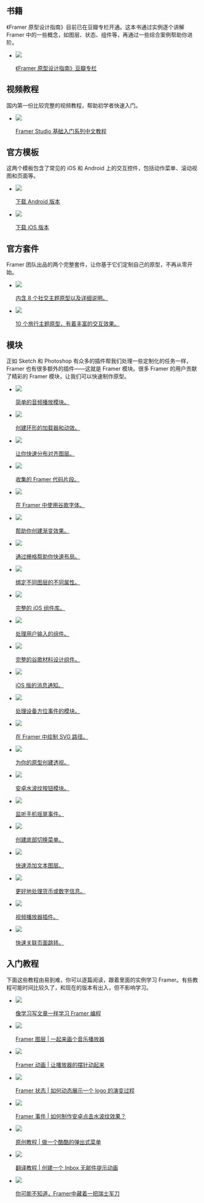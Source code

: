 <a id="books"></a>
<h2 class="h2-first">书籍</h2>

《Framer 原型设计指南》目前已在豆瓣专栏开通。这本书通过实例逐个讲解 Framer 中的一些概念，如图层、状态、组件等，再通过一些综合案例帮助你进阶。

<ul class="row">
	<li class="col-sm-6 col-md-4">
		<a href="https://read.douban.com/column/6650494" target="_blank" class="link-plain">
			<img src="/images/learn/resources/resources-douban.jpg">
			<p>《Framer 原型设计指南》豆瓣专栏</p>
		</a>
	</li>
</ul>

<a id="videos"></a>
<h2 class="h2-first">视频教程</h2>

国内第一份比较完整的视频教程，帮助初学者快速入门。

<ul class="row">
	<li class="col-sm-6 col-md-4">
		<a href="https://space.bilibili.com/345880241/#/channel/detail?cid=45101" target="_blank" class="link-plain">
			<img src="/images/learn/resources/resources-video.jpg">
			<p>Framer Studio 基础入门系列中文教程</p>
		</a>
	</li>
</ul>

<a id="patterns"></a>
## 官方模板

这两个模板包含了常见的 iOS 和 Android 上的交互控件，包括动作菜单、滚动视图和页面等。

<ul class="row">
	<li class="col-sm-6 col-md-4">
		<a href="/downloads/patterns-android.zip" target="_blank" class="link-plain">
			<img src="/images/learn/resources/resource-android@2x.webp">
			<p>下载 Android 版本</p>
		</a>
	</li>
	<li class="col-sm-6 col-md-4">
		<a href="/downloads/patterns-ios.zip" target="_blank" class="link-plain">
			<img src="/images/learn/resources/resource-ios@2x.webp">
			<p>下载 iOS 版本</p>
		</a>
	</li>
</ul>

<a id="kit"></a>
## 官方套件

Framer 团队出品的两个完整套件，让你基于它们定制自己的原型，不再从零开始。

<ul class="row">
	<li class="col-sm-6 col-md-4">
		<a href="https://framer.com/fiber" target="_blank" class="link-plain">
			<img src="/images/learn/resources/resource-fiber@2x.webp">
			<p>内含 8 个社交主题原型以及详细说明。</p>
		</a>
	</li>
	<li class="col-sm-6 col-md-4">
		<a href="https://framer.com/voyage" target="_blank" class="link-plain">
			<img src="/images/learn/resources/resource-voyage@2x.webp">
			<p>10 个旅行主题原型，有着丰富的交互效果。</p>
		</a>
	</li>
</ul>

<a id="modules"></a>
## 模块

正如 Sketch 和 Photoshop 有众多的插件帮我们处理一些定制化的任务一样，Framer 也有很多额外的插件——这就是 Framer 模块。很多 Framer 的用户贡献了精彩的 Framer 模块，让我们可以快速制作原型。

<ul class="row">
	<li class="col-sm-6 col-md-4">
		<a href="https://github.com/benjaminnathan/Framer-AudioPlayer" target="_blank" class="link-plain">
			<img src="/images/learn/resources/modules/audio-module@2x.png">
			<p>简单的音频播放模块。</p>
		</a>
	</li>
	<li class="col-sm-6 col-md-4">
		<a href="https://github.com/ServusJon/SVGCircle-Module-for-FramerJS" target="_blank" class="link-plain">
			<img src="/images/learn/resources/modules/circle-module@2x.png">
			<p>创建环形的加载器和动效。</p>
		</a>
	</li>
	<li class="col-sm-6 col-md-4">
		<a href="https://github.com/martenbjork/distribute-layers" target="_blank" class="link-plain">
			<img src="/images/learn/resources/modules/distribute-module@2x.png">
			<p>让你快速分布对齐图层。</p>
		</a>
	</li>
	<li class="col-sm-6 col-md-4">
		<a href="http://framerco.de/" target="_blank" class="link-plain">
			<img src="/images/learn/resources/modules/framer-code@2x.png">
			<p>收集的 Framer 代码片段。</p>
		</a>
	</li>
	<li class="col-sm-6 col-md-4">
		<a href="https://github.com/peteschaffner/framer-googlefonts" target="_blank" class="link-plain">
			<img src="/images/learn/resources/modules/gfonts-module@2x.png">
			<p>在 Framer 中使用谷歌字体。</p>
		</a>
	</li>
	<li class="col-sm-6 col-md-4">
		<a href="https://github.com/cupofjoakim/framer.makeGradient" target="_blank" class="link-plain">
			<img src="/images/learn/resources/modules/gradient-module@2x.png">
			<p>帮助你创建渐变效果。</p>
		</a>
	</li>
	<li class="col-sm-6 col-md-4">
		<a href="https://github.com/nilshoenson/Framer-Grid" target="_blank" class="link-plain">
			<img src="/images/learn/resources/modules/grid-module@2x.png">
			<p>通过栅格帮助你快速布局。</p>
		</a>
	</li>
	<li class="col-sm-6 col-md-4">
		<a href="https://github.com/sigtm/framer-hook" target="_blank" class="link-plain">
			<img src="/images/learn/resources/modules/hook-module@2x.png">
			<p>绑定不同图层的不同属性。</p>
		</a>
	</li>
	<li class="col-sm-6 col-md-4">
		<a href="https://github.com/k-vyn/framer-ios-kit" target="_blank" class="link-plain">
			<img src="/images/learn/resources/modules/ios-module@2x.png">
			<p>完整的 iOS 组件库。</p>
		</a>
	</li>
	<li class="col-sm-6 col-md-4">
		<a href="https://github.com/ajimix/Input-Framer" target="_blank" class="link-plain">
			<img src="/images/learn/resources/modules/keyboard-module@2x.png">
			<p>处理用户输入的组件。</p>
		</a>
	</li>
	<li class="col-sm-6 col-md-4">
		<a href="https://github.com/k-vyn/framer-material-kit" target="_blank" class="link-plain">
			<img src="/images/learn/resources/modules/material-module@2x.png">
			<p>完整的谷歌材料设计组件。</p>
		</a>
	</li>
	<li class="col-sm-6 col-md-4">
		<a href="https://github.com/leinerud/framer.iosnotification" target="_blank" class="link-plain">
			<img src="/images/learn/resources/modules/notification-module@2x.png">
			<p>iOS 版的消息通知。</p>
		</a>
	</li>
	<li class="col-sm-6 col-md-4">
		<a href="https://github.com/joshmtucker/OrientationEvents" target="_blank" class="link-plain">
			<img src="/images/learn/resources/modules/orientation-module@2x.png">
			<p>处理设备方位事件的模块。</p>
		</a>
	</li>
	<li class="col-sm-6 col-md-4">
		<a href="https://github.com/vladimirshlygin/framer-path" target="_blank" class="link-plain">
			<img src="/images/learn/resources/modules/path-module@2x.png">
			<p>在 Framer 中绘制 SVG 路径。</p>
		</a>
	</li>
	<li class="col-sm-6 col-md-4">
		<a href="https://github.com/mrrocks/perspective-view" target="_blank" class="link-plain">
			<img src="/images/learn/resources/modules/perspective-module@2x.png">
			<p>为你的原型创建透视。</p>
		</a>
	</li>
	<li class="col-sm-6 col-md-4">
		<a href="https://github.com/imaaronjames/Simple-Android-Ripple" target="_blank" class="link-plain">
			<img src="/images/learn/resources/modules/ripple-module@2x.png">
			<p>安卓水波纹按钮模块。</p>
		</a>
	</li>
	<li class="col-sm-6 col-md-4">
		<a href="https://github.com/RayPS/Framer-Module-ShakeEvent" target="_blank" class="link-plain">
			<img src="/images/learn/resources/modules/shake-module@2x.png">
			<p>监听手机摇晃事件。</p>
		</a>
	</li>
	<li class="col-sm-6 col-md-4">
		<a href="https://github.com/petterheterjag/tabBarModule" target="_blank" class="link-plain">
			<img src="/images/learn/resources/modules/tapbar-module@2x.png">
			<p>创建底部切换菜单。</p>
		</a>
	</li>
	<li class="col-sm-6 col-md-4">
		<a href="https://github.com/awt2542/textLayer-for-Framer" target="_blank" class="link-plain">
			<img src="/images/learn/resources/modules/text-module@2x.png">
			<p>快速添加文本图层。</p>
		</a>
	</li>
	<li class="col-sm-6 col-md-4">
		<a href="https://github.com/tjphilli/Framer-ValueLayer" target="_blank" class="link-plain">
			<img src="/images/learn/resources/modules/valuelayer-module@2x.png">
			<p>更好地处理货币或数字信息。</p>
		</a>
	</li>
	<li class="col-sm-6 col-md-4">
		<a href="https://github.com/stakes/Framer-VideoPlayer" target="_blank" class="link-plain">
			<img src="/images/learn/resources/modules/video-module@2x.png">
			<p>视频播放器插件。</p>
		</a>
	</li>
	<li class="col-sm-6 col-md-4">
		<a href="https://uxdesign.cc/create-ui-flows-using-sketch-and-framer-36b6552306b5#.k78nn6yuf" target="_blank" class="link-plain">
			<img src="/images/learn/resources/modules/viewcontroller-module@2x.png">
			<p>快速关联页面跳转。</p>
		</a>
	</li>
</ul>

<a id="tutorials"></a>
## 入门教程

下面这些教程由易到难，你可以逐篇阅读，跟着里面的实例学习 Framer。有些教程可能时间比较久了，和现在的版本有出入，但不影响学习。

<ul class="row">
	<li class="col-sm-6 col-md-4">
		<a href="http://www.jianshu.com/p/a30e55c22d09" target="_blank" class="link-plain">
			<img src="/images/learn/resources/article-write.png">
			<p>像学习写文章一样学习 Framer 编程</p>
		</a>
	</li>
	<li class="col-sm-6 col-md-4">
		<a href="http://www.jianshu.com/p/85b87668c3f7" target="_blank" class="link-plain">
			<img src="/images/learn/resources/player.png">
			<p>Framer 图层 | 一起来画个音乐播放器</p>
		</a>
	</li>
	<li class="col-sm-6 col-md-4">
		<a href="http://www.jianshu.com/p/65a8b0d233b6" target="_blank" class="link-plain">
			<img src="/images/learn/resources/player-animation.png">
			<p>Framer 动画 | 让播放器的摆针动起来</p>
		</a>
	</li>
	<li class="col-sm-6 col-md-4">
		<a href="http://www.jianshu.com/p/3927a089fd27" target="_blank" class="link-plain">
			<img src="/images/learn/resources/instagram-states.gif">
			<p>Framer 状态 | 如何动态展示一个 logo 的演变过程</p>
		</a>
	</li>
	<li class="col-sm-6 col-md-4">
		<a href="http://www.jianshu.com/p/dabd180b3620" target="_blank" class="link-plain">
			<img src="/images/learn/resources/event.gif">
			<p>Framer 事件 | 如何制作安卓点击水波纹效果？</p>
		</a>
	</li>
	<li class="col-sm-6 col-md-4">
		<a href="http://www.jianshu.com/p/c3e702c7207f" target="_blank" class="link-plain">
			<img src="/images/learn/resources/path-menu.gif">
			<p>原创教程 | 做一个酷酷的弹出式菜单</p>
		</a>
	</li>
	<li class="col-sm-6 col-md-4">
		<a href="http://www.jianshu.com/p/f2e5810099fb" target="_blank" class="link-plain">
			<img src="/images/learn/resources/article-inbox.gif">
			<p>翻译教程 | 创建一个 Inbox 无邮件提示动画</p>
		</a>
	</li>
	<li class="col-sm-6 col-md-4">
		<a href="http://www.jianshu.com/p/9105c8eb6038" target="_blank" class="link-plain">
			<img src="/images/learn/resources/utilities.png">
			<p>你可能不知道，Framer中藏着一把瑞士军刀</p>
		</a>
	</li>
</ul>
